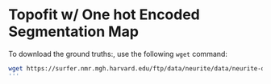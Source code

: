 # Topofit w/ One hot Encoded Segmentation Map

To download the ground truths:, use the following `wget` command:

```bash
wget https://surfer.nmr.mgh.harvard.edu/ftp/data/neurite/data/neurite-oasis-wm-surfaces.v1.0.tar
'''
